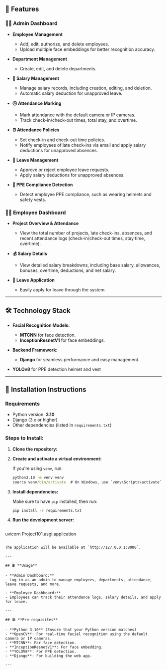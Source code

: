 
## 🚀 **Features**

### **👨‍💼 Admin Dashboard**

- **Employee Management**  
  - Add, edit, authorize, and delete employees.
  - Upload multiple face embeddings for better recognition accuracy.
  
- **Department Management**  
  - Create, edit, and delete departments.

- **💸 Salary Management**  
  - Manage salary records, including creation, editing, and deletion.
  - Automatic salary deduction for unapproved leave.

- **🕒 Attendance Marking**  
  - Mark attendance with the default camera or IP cameras.
  - Track check-in/check-out times, total stay, and overtime.


- **⏰ Attendance Policies**  
  - Set check-in and check-out time policies.
  - Notify employees of late check-ins via email and apply salary deductions for unapproved absences.

- **🌴 Leave Management**  
  - Approve or reject employee leave requests.
  - Apply salary deductions for unapproved absences.

- **🦺 PPE Compliance Detection**  
  - Detect employee PPE compliance, such as wearing helmets and safety vests.


### **👩‍💻 Employee Dashboard**

- **Project Overview & Attendance**  
  - View the total number of projects, late check-ins, absences, and recent attendance logs (check-in/check-out times, stay time, overtime).
  
- **💰 Salary Details**  
  - View detailed salary breakdowns, including base salary, allowances, bonuses, overtime, deductions, and net salary.

- **📅 Leave Application**  
  - Easily apply for leave through the system.

---

## 🛠️ **Technology Stack**

- **Facial Recognition Models:**
  - **MTCNN** for face detection.
  - **InceptionResnetV1** for face embeddings.

- **Backend Framework:**
  - **Django** for seamless performance and easy management.
- **YOLOv8** for PPE detection helmet and vest
---

## 📝 **Installation Instructions**

### **Requirements**
- Python version: **3.10**
- Django (3.x or higher)
- Other dependencies (listed in `requirements.txt`)

### **Steps to Install:**

1. **Clone the repository:**

2. **Create and activate a virtual environment:**

   If you're using `venv`, run:

   ```cmd 
   python3.10 -m venv venv
   source venv/bin/activate  # On Windows, use `venv\Scripts\activate`
   ```

3. **Install dependencies:**

   Make sure to have `pip` installed, then run:

   ```cmd
   pip install -r requirements.txt
   ```


4. **Run the development server:**

   ```bash
  uvicorn Project101.asgi:application
   ```

   The application will be available at `http://127.0.0.1:8000`.

---

## 🎬 **Usage**

- **Admin Dashboard:**
  - Log in as an admin to manage employees, departments, attendance, leave requests, and more.

- **Employee Dashboard:**
  - Employees can track their attendance logs, salary details, and apply for leave.

---

## 🛠️ **Pre-requisites**

- **Python 3.10** (Ensure that your Python version matches)
- **OpenCV**: For real-time facial recognition using the default camera or IP cameras.
- **MTCNN**: For face detection.
- **InceptionResnetV1**: For face embedding.
- **YOLOV8**: For PPE detection.
- **Django**: For building the web app.

---


